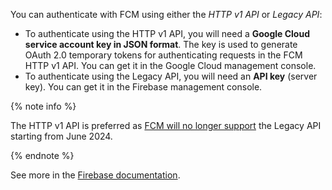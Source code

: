 You can authenticate with FCM using either the _HTTP v1 API_ or _Legacy API_:
* To authenticate using the HTTP v1 API, you will need a **Google Cloud service account key in JSON format**. The key is used to generate OAuth 2.0 temporary tokens for authenticating requests in the FCM HTTP v1 API. You can get it in the Google Cloud management console.
* To authenticate using the Legacy API, you will need an **API key** (server key). You can get it in the Firebase management console.

{% note info %}

The HTTP v1 API is preferred as [FCM will no longer support](https://firebase.google.com/docs/cloud-messaging/migrate-v1) the Legacy API starting from June 2024.

{% endnote %}

See more in the [Firebase documentation](https://firebase.google.com/docs/cloud-messaging/android/client).